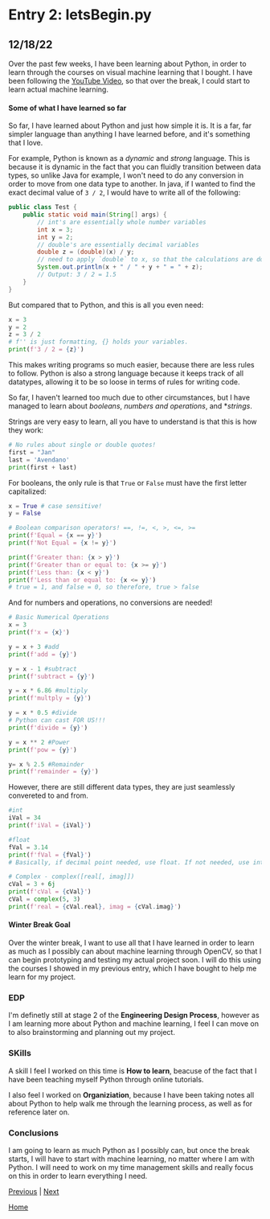 # Entry 2: letsBegin.py
## 12/18/22

Over the past few weeks, I have been learning about Python, in order to learn through the courses on visual machine learning that I bought. I have been following the [YouTube Video](https://www.youtube.com/watch?v=cBQ4c1IQJSE), so that over the break, I could start to learn actual machine learning. 

#### **Some of what I have learned so far**

So far, I have learned about Python and just how simple it is. It is a far, far simpler language than anything I have learned before, and it's something that I love. 

For example, Python is known as a *dynamic* and *strong* language. This is because it is dynamic in the fact that you can fluidly transition between data types, so unlike Java for example, I won't need to do any conversion in order to move from one data type to another. In java, if I wanted to find the exact decimal value of `3 / 2`, I would have to write all of the following:
``` java
public class Test {
    public static void main(String[] args) {
        // int's are essentially whole number variables
        int x = 3;
        int y = 2;
        // double's are essentially decimal variables
        double z = (double)(x) / y;
        // need to apply `double` to x, so that the calculations are done as if they are doubles. Without this, the output would result in 1.0 instead of 1.5 
        System.out.println(x + " / " + y + " = " + z);
        // Output: 3 / 2 = 1.5
    }
}
```

But compared that to Python, and this is all you even need:
``` python
x = 3
y = 2
z = 3 / 2
# f'' is just formatting, {} holds your variables. 
print(f'3 / 2 = {z}')
```

This makes writing programs so much easier, because there are less rules to follow. Python is also a strong language because it keeps track of all datatypes, allowing it to be so loose in terms of rules for writing code. 

So far, I haven't learned too much due to other circumstances, but I have managed to learn about *booleans*, *numbers and operations*, and **strings*. 

Strings are very easy to learn, all you have to understand is that this is how they work:
``` python
# No rules about single or double quotes!
first = "Jan"
last = 'Avendano'
print(first + last)
```

For booleans, the only rule is that `True` or `False` must have the first letter capitalized:

``` python
x = True # case sensitive!
y = False

# Boolean comparison operators! ==, !=, <, >, <=, >=
print(f'Equal = {x == y}')
print(f'Not Equal = {x != y}')

print(f'Greater than: {x > y}')
print(f'Greater than or equal to: {x >= y}')
print(f'Less than: {x < y}')
print(f'Less than or equal to: {x <= y}')
# true = 1, and false = 0, so therefore, true > false
```

And for numbers and operations, no conversions are needed!

``` python
# Basic Numerical Operations
x = 3
print(f'x = {x}')

y = x + 3 #add
print(f'add = {y}')

y = x - 1 #subtract
print(f'subtract = {y}')

y = x * 6.86 #multiply
print(f'multply = {y}')

y = x * 0.5 #divide
# Python can cast FOR US!!!
print(f'divide = {y}')

y = x ** 2 #Power
print(f'pow = {y}')

y= x % 2.5 #Remainder
print(f'remainder = {y}')
```

However, there are still different data types, they are just seamlessly convereted to and from. 

``` python
#int
iVal = 34
print(f'iVal = {iVal}')

#float
fVal = 3.14
print(f'fVal = {fVal}')
# Basically, if decimal point needed, use float. If not needed, use int

# Complex - complex([real[, imag]])
cVal = 3 + 6j 
print(f'cVal = {cVal}')
cVal = complex(5, 3)
print(f'real = {cVal.real}, imag = {cVal.imag}')
```

#### **Winter Break Goal**

Over the winter break, I want to use all that I have learned in order to learn as much as I possibly can about machine learning through OpenCV, so that I can begin prototyping and testing my actual project soon. I will do this using the courses I showed in my previous entry, which I have bought to help me learn for my project.

### EDP

I'm definetly still at stage 2 of the **Engineering Design Process**, however as I am learning more about Python and machine learning, I feel I can move on to also brainstorming and planning out my project.

### SKills

A skill I feel I worked on this time is **How to learn**, beacuse of the fact that I have been teaching myself Python through online tutorials. 

I also feel I worked on **Organiziation**, because I have been taking notes all about Python to help walk me through the learning process, as well as for reference later on. 

### Conclusions

I am going to learn as much Python as I possibly can, but once the break starts, I will have to start with machine learning, no matter where I am with Python. I will need to work on my time management skills and really focus on this in order to learn everything I need.

[Previous](entry01.md) | [Next](entry03.md)

[Home](../README.md)
